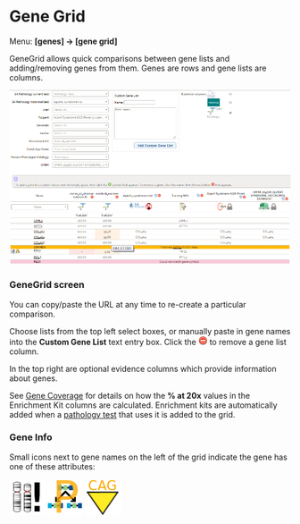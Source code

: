 # Gene Grid

Menu: **[genes] -> [gene grid]**

GeneGrid allows quick comparisons between gene lists and adding/removing genes from them. Genes are rows and gene lists are columns.

![](images/genegrid.png)

### GeneGrid screen

You can copy/paste the URL at any time to re-create a particular comparison.

Choose lists from the top left select boxes, or manually paste in gene names into the **Custom Gene List** text entry box. Click the ![red delete button](../images/icons/delete-icon.png) to remove a gene list column.

In the top right are optional evidence columns which provide information about genes.

See [Gene Coverage](gene_coverage.md) for details on how the **% at 20x** values in the Enrichment Kit columns are calculated. Enrichment kits are automatically added when a [pathology test](../pathtests/pathtests.md) that uses it is added to the grid.

### Gene Info

Small icons next to gene names on the left of the grid indicate the gene has one of these attributes:

![Alternative Haplotype](images/gene_info/alt_haplotype.png)
![Pseudogenes](images/gene_info/pseudogene.png)
![Triplet repeat disorders](images/gene_info/triplet_repeat.png)

